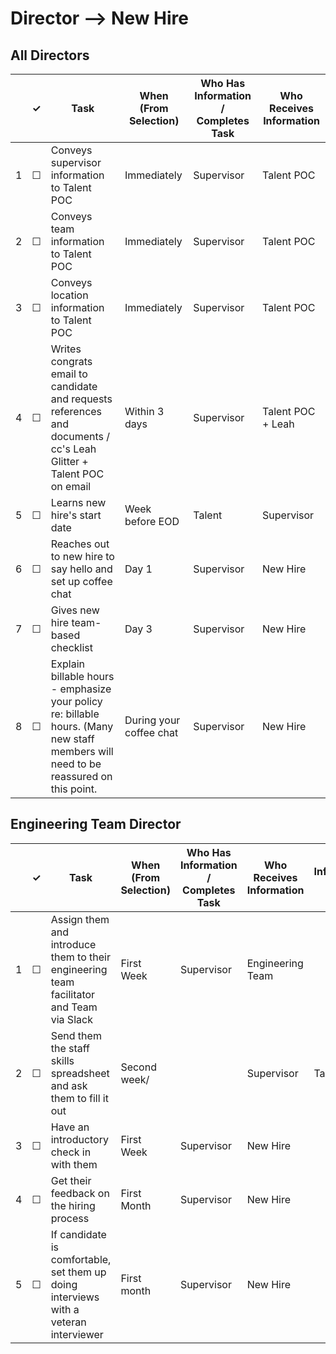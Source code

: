 
Director --> New Hire
============

## All Directors

<table>
  <thead> 
    <tr> 
      <th scope="col"></th> 
      <th scope="col">&#10003;</th>
      <th scope="col">Task</th>
      <th scope="col">When (From Selection)</th>
      <th scope="col">Who Has Information / Completes Task</th>
      <th scope="col">Who Receives Information</th>
    </tr>
  </thead>
  <tr>
    <td scope="row">1</td> 
    <td>&#9744;</td>
    <td>Conveys supervisor information to Talent POC</td>
    <td>Immediately</td>
    <td> Supervisor</td>
    <td> Talent POC</td>
  </tr>
  <tr>
    <td scope="row">2</td> 
    <td>&#9744;</td>
    <td>Conveys team information to Talent POC</td>
    <td>Immediately</td>
    <td> Supervisor</td>
    <td> Talent POC</td>
  </tr>
  <tr>
    <td scope="row">3</td> 
    <td>&#9744;</td>
    <td>Conveys location information to Talent POC</td>
    <td>Immediately</td>
    <td> Supervisor</td>
    <td> Talent POC</td>
  </tr>
  <tr>
    <td scope="row">4</td>
    <td>&#9744;</td>
    <td>Writes congrats email to candidate and requests references and documents / cc's Leah Glitter + Talent POC on email</td>
    <td>Within 3 days</td>
    <td> Supervisor</td>
    <td> Talent POC + Leah</td>
  </tr>
  <tr>
    <td scope="row">5</td>
    <td>&#9744;</td>
    <td>Learns new hire's start date</td>
    <td>Week before EOD </td>
     <td> Talent</td>
    <td> Supervisor </td>
  </tr>
  <tr>
    <td scope="row">6</td>
    <td>&#9744;</td>
    <td>Reaches out to new hire to say hello and set up coffee chat</td>
    <td>Day 1</td>
    <td> Supervisor </td>
    <td> New Hire </td>
  </tr>
  <tr>
    <td scope="row">7</td>
    <td>&#9744;</td>
    <td>Gives new hire team-based checklist</td>
    <td>Day 3</td>
    <td>Supervisor</td>
    <td> New Hire</td>
  </tr>
    <tr>
    <td scope="row">8</td>
    <td>&#9744;</td>
    <td>Explain billable hours - emphasize your policy re: billable hours. (Many new staff members will need to be reassured on this point.</td>
    <td>During your coffee chat</td>
    <td>Supervisor</td>
    <td> New Hire</td>
  </tr>
</table>

## Engineering Team Director


<table>
  <thead> 
    <tr> 
      <th scope="col"></th> 
      <th scope="col">&#10003;</th>
      <th scope="col">Task</th>
      <th scope="col">When (From Selection)</th>
      <th scope="col">Who Has Information / Completes Task</th>
      <th scope="col">Who Receives Information</th>
      <th scope="col">Where Information Lives / Notes</th>
    </tr>
  </thead>
  <tr>
    <td scope="row">1</td> 
    <td>&#9744;</td>
    <td>Assign them and introduce them to their engineering team facilitator and Team via Slack</td>
    <td>First Week</td>
    <td>Supervisor</td>
    <td>Engineering Team </td>
    <td></td>
  </tr>
  <tr>
    <td scope="row">2</td> 
    <td>&#9744;</td>
    <td>Send them the staff skills spreadsheet and ask them to fill it out </td>
    <td>Second week/<td>
    <td> Supervisor</td>
    <td> Talent POC</td>
    <td><a href="https://docs.google.com/spreadsheets/u/1/d/1X0i53EqWTzh0l3lrs0us-2bZ_2Z6TUGn2Y3lPHmSuXo/edit#gid=0">Staff Skills</a></td>
  </tr>
  <tr>
    <td scope="row">3</td> 
    <td>&#9744;</td>
    <td>Have an introductory check in with them</td>
    <td>First Week</td>
    <td> Supervisor</td>
    <td> New Hire</td>
    <td></td>
  </tr>
   <tr>
    <td scope="row">4</td> 
    <td>&#9744;</td>
    <td>Get their feedback on the hiring process</td>
    <td>First Month</td>
    <td> Supervisor</td>
    <td> New Hire</td>
    <td></td>
  <tr>
    <td scope="row">5</td> 
    <td>&#9744;</td>
    <td>If candidate is comfortable, set them up doing interviews with a veteran interviewer </td>
    <td>First month</td>
    <td> Supervisor</td>
    <td> New Hire</td>
    <td></td>
  </tr>
  </tr>
  <tr>